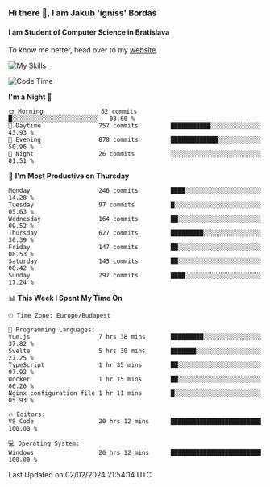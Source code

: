 ### Hi there 👋, I am Jakub 'igniss' Bordáš

#### I am Student of Computer Science in Bratislava
To know me better, head over to my [website](https://bordas.sk).

[![My Skills](https://skillicons.dev/icons?i=js,html,css,figma,svelte,java,kotlin,python,postgresql,typescript,nest,nodejs)](https://bordas.sk)


<!--START_SECTION:waka-->
![Code Time](http://img.shields.io/badge/Code%20Time-1%2C390%20hrs%2049%20mins-blue)

**I'm a Night 🦉** 

```text
🌞 Morning                62 commits          █░░░░░░░░░░░░░░░░░░░░░░░░   03.60 % 
🌆 Daytime                757 commits         ███████████░░░░░░░░░░░░░░   43.93 % 
🌃 Evening                878 commits         █████████████░░░░░░░░░░░░   50.96 % 
🌙 Night                  26 commits          ░░░░░░░░░░░░░░░░░░░░░░░░░   01.51 % 
```
📅 **I'm Most Productive on Thursday** 

```text
Monday                   246 commits         ████░░░░░░░░░░░░░░░░░░░░░   14.28 % 
Tuesday                  97 commits          █░░░░░░░░░░░░░░░░░░░░░░░░   05.63 % 
Wednesday                164 commits         ██░░░░░░░░░░░░░░░░░░░░░░░   09.52 % 
Thursday                 627 commits         █████████░░░░░░░░░░░░░░░░   36.39 % 
Friday                   147 commits         ██░░░░░░░░░░░░░░░░░░░░░░░   08.53 % 
Saturday                 145 commits         ██░░░░░░░░░░░░░░░░░░░░░░░   08.42 % 
Sunday                   297 commits         ████░░░░░░░░░░░░░░░░░░░░░   17.24 % 
```


📊 **This Week I Spent My Time On** 

```text
🕑︎ Time Zone: Europe/Budapest

💬 Programming Languages: 
Vue.js                   7 hrs 38 mins       █████████░░░░░░░░░░░░░░░░   37.82 % 
Svelte                   5 hrs 30 mins       ███████░░░░░░░░░░░░░░░░░░   27.25 % 
TypeScript               1 hr 35 mins        ██░░░░░░░░░░░░░░░░░░░░░░░   07.92 % 
Docker                   1 hr 15 mins        ██░░░░░░░░░░░░░░░░░░░░░░░   06.26 % 
Nginx configuration file 1 hr 11 mins        █░░░░░░░░░░░░░░░░░░░░░░░░   05.93 % 

🔥 Editors: 
VS Code                  20 hrs 12 mins      █████████████████████████   100.00 % 

💻 Operating System: 
Windows                  20 hrs 12 mins      █████████████████████████   100.00 % 
```


 Last Updated on 02/02/2024 21:54:14 UTC
<!--END_SECTION:waka-->
